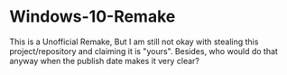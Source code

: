 # Windows-10-Remake
This is a Unofficial Remake,
But I am still not okay with stealing this project/repository and claiming it is "yours".
Besides, who would do that anyway when the publish date makes it very clear?
